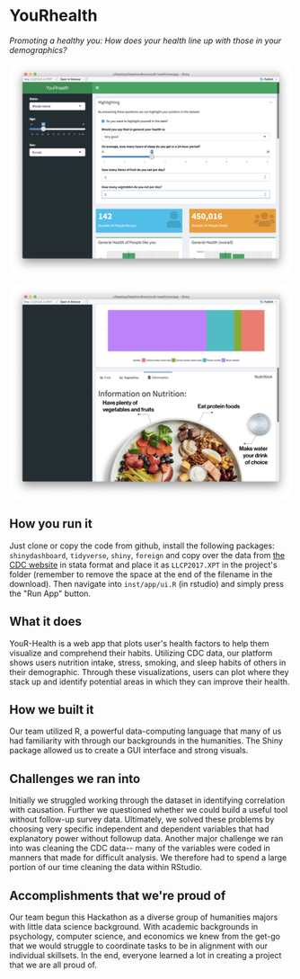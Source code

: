 #  YouRhealth

*Promoting a healthy you: How does your health line up with those in your demographics?*

[![Screenshot #1](screenshots/screenshot_1.jpg)](https://www.youtube.com/watch?v=k6kmrrAYo_A)

[![Screenshot #2](screenshots/screenshot_2.jpg)](https://www.youtube.com/watch?v=k6kmrrAYo_A)

## How you run it 

Just clone or copy the code from github, install the following packages: `shinydashboard`, `tidyverse`, `shiny`, `foreign` and 
copy over the data from [the CDC website](https://www.cdc.gov/brfss/annual_data/annual_2017.html) in stata format and place it as `LLCP2017.XPT` in the project's folder (remember to remove the space at the end of the filename in the download). Then navigate into `inst/app/ui.R` (in rstudio) and simply press the "Run App" button. 
## What it does
YouR-Health is a web app that plots user's health factors to help them visualize and comprehend their habits. Utilizing CDC data, our platform shows users nutrition intake, stress, smoking, and sleep habits of others in their demographic. Through these visualizations, users can plot where they stack up and identify potential areas in which they can improve their health.
## How we built it
Our team utilized R, a powerful data-computing language that many of us had familiarity with through our backgrounds in the humanities. The Shiny package allowed us to create a GUI interface and strong visuals.   
## Challenges we ran into
Initially we struggled working through the dataset in identifying correlation with causation. Further we questioned whether we could build a useful tool without follow-up survey data. Ultimately, we solved these problems by choosing very specific independent and dependent variables that had explanatory power without followup data. Another major challenge we ran into was cleaning the CDC data-- many of the variables were coded in manners that made for difficult analysis. We therefore had to spend a large portion of our time cleaning the data within RStudio.
## Accomplishments that we're proud of
Our team begun this Hackathon as a diverse group of humanities majors with little data science background. With academic backgrounds in psychology, computer science, and economics we knew from the get-go that we would struggle to coordinate tasks to be in alignment with our individual skillsets. In the end, everyone learned a lot in creating a project that we are all proud of.